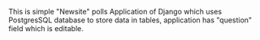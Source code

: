 This is simple "Newsite" polls Application of Django which uses PostgresSQL database to store data in tables, application has "question" field which is editable.
